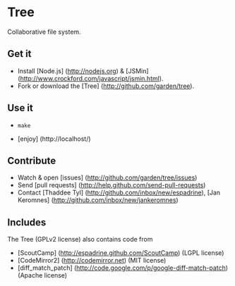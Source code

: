 # Tree
Collaborative file system.

## Get it
- Install [Node.js] (http://nodejs.org) & [JSMin] (http://www.crockford.com/javascript/jsmin.html).
- Fork or download the [Tree] (http://github.com/garden/tree).

## Use it
-     make
- [enjoy] (http://localhost/)

## Contribute
- Watch & open [issues] (http://github.com/garden/tree/issues)
- Send [pull requests] (http://help.github.com/send-pull-requests)
- Contact [Thaddee Tyl] (http://github.com/inbox/new/espadrine), [Jan Keromnes] (http://github.com/inbox/new/jankeromnes)

## Includes
The Tree (GPLv2 license) also contains code from

- [ScoutCamp] (http://espadrine.github.com/ScoutCamp) (LGPL license)
- [CodeMirror2] (http://codemirror.net) (MIT license)
- [diff_match_patch] (http://code.google.com/p/google-diff-match-patch) (Apache license)

